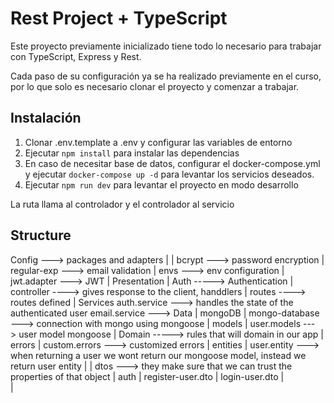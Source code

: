 # Rest Project + TypeScript

Este proyecto previamente inicializado tiene todo lo necesario para trabajar con TypeScript, Express y Rest.

Cada paso de su configuración ya se ha realizado previamente en el curso, por lo que solo es necesario clonar el proyecto y comenzar a trabajar.


## Instalación

1. Clonar .env.template a .env y configurar las variables de entorno
2. Ejecutar `npm install` para instalar las dependencias
3. En caso de necesitar base de datos, configurar el docker-compose.yml y ejecutar `docker-compose up -d` para levantar los servicios deseados.
4. Ejecutar `npm run dev` para levantar el proyecto en modo desarrollo


La ruta llama al controlador y el controlador al servicio



## Structure
Config ---> packages and adapters
|
|    bcrypt ---> password encryption
|    regular-exp ---> email validation
|    envs ---> env configuration
|    jwt.adapter ---> JWT
|
Presentation
|    Auth -----> Authentication
|        controller ----> gives response to the client, handdlers
|        routes     ----> routes defined
|    Services
         auth.service ---> handles the state of the authenticated user
         email.service --->
Data
|    mongoDB
|        mongo-database ---> connection with mongo using mongoose
|         models
|            user.models ---> user model mongoose
|
Domain -----> rules that will domain in our app
|   errors
|       custom.errors ---> customized errors
|   entities
|       user.entity ---> when returning a user we wont return our mongoose model, instead we return user entity
|
|   dtos ---> they make sure that we can trust the properties of that object
|       auth
|           register-user.dto
|           login-user.dto
|           
|
